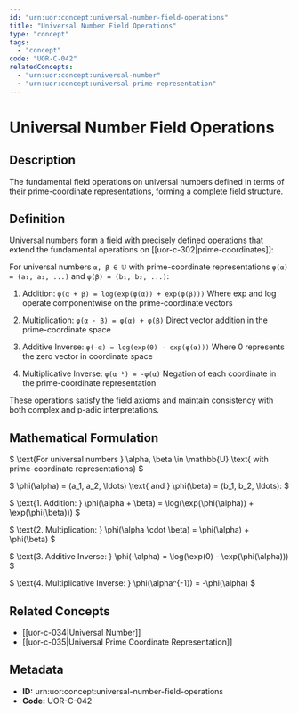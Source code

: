 ```yaml
---
id: "urn:uor:concept:universal-number-field-operations"
title: "Universal Number Field Operations"
type: "concept"
tags:
  - "concept"
code: "UOR-C-042"
relatedConcepts:
  - "urn:uor:concept:universal-number"
  - "urn:uor:concept:universal-prime-representation"
---
```


# Universal Number Field Operations

## Description

The fundamental field operations on universal numbers defined in terms of their prime-coordinate representations, forming a complete field structure.

## Definition

Universal numbers form a field with precisely defined operations that extend the fundamental operations on [[uor-c-302|prime-coordinates]]:

For universal numbers `α, β ∈ 𝕌` with prime-coordinate representations `φ(α) = (a₁, a₂, ...)` and `φ(β) = (b₁, b₂, ...)`:

1. Addition: `φ(α + β) = log(exp(φ(α)) + exp(φ(β)))`
   Where exp and log operate componentwise on the prime-coordinate vectors

2. Multiplication: `φ(α · β) = φ(α) + φ(β)`
   Direct vector addition in the prime-coordinate space

3. Additive Inverse: `φ(-α) = log(exp(0) - exp(φ(α)))`
   Where 0 represents the zero vector in coordinate space

4. Multiplicative Inverse: `φ(α⁻¹) = -φ(α)`
   Negation of each coordinate in the prime-coordinate representation

These operations satisfy the field axioms and maintain consistency with both complex and p-adic interpretations.

## Mathematical Formulation

$
\text{For universal numbers } \alpha, \beta \in \mathbb{U} \text{ with prime-coordinate representations}
$

$
\phi(\alpha) = (a_1, a_2, \ldots) \text{ and } \phi(\beta) = (b_1, b_2, \ldots):
$

$
\text{1. Addition: } \phi(\alpha + \beta) = \log(\exp(\phi(\alpha)) + \exp(\phi(\beta)))
$

$
\text{2. Multiplication: } \phi(\alpha \cdot \beta) = \phi(\alpha) + \phi(\beta)
$

$
\text{3. Additive Inverse: } \phi(-\alpha) = \log(\exp(0) - \exp(\phi(\alpha)))
$

$
\text{4. Multiplicative Inverse: } \phi(\alpha^{-1}) = -\phi(\alpha)
$

## Related Concepts

- [[uor-c-034|Universal Number]]
- [[uor-c-035|Universal Prime Coordinate Representation]]

## Metadata

- **ID:** urn:uor:concept:universal-number-field-operations
- **Code:** UOR-C-042
